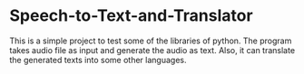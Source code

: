 # Speech-to-Text-and-Translator
This is a simple project to test some of the libraries of python. The program takes audio file as input and generate the audio as text.
Also, it can translate the generated texts into some other languages.
